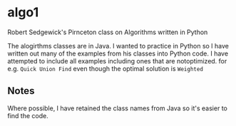 # algo1
Robert Sedgewick's Pirnceton class on Algorithms written in Python

The alogirthms classes are in Java. I wanted to practice in Python so I have written out many of the examples from his classes into Python code.
I have attempted to include all examples including ones that are notoptimized. for e.g. `Quick Union Find` even though the optimal solution is `Weighted`

## Notes
Where possible, I have retained the class names from Java so it's easier to find the code.